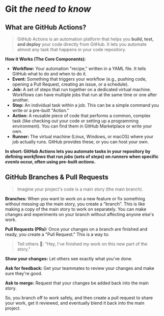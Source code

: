 # Git _the need to know_

## **What are GitHub Actions?**

> GitHub Actions is an automation platform that helps you **build, test, and deploy** your code directly from GitHub. It lets you automate almost any task that happens in your code repository.

**How it Works (The Core Components):**

* **Workflow:** Your automation "recipe," written in a YAML file. It tells GitHub what to do and when to do it.  
* **Event:** Something that triggers your workflow (e.g., pushing code, opening a Pull Request, creating an issue, or a schedule).  
* **Job:** A set of steps that run together on a dedicated virtual machine. Workflows can have multiple jobs that run at the same time or one after another.  
* **Step:** An individual task within a job. This can be a simple command you write or a pre-built "Action."  
* **Action:** A reusable piece of code that performs a common, complex task (like checking out your code or setting up a programming environment). You can find them in GitHub Marketplace or write your own.  
* **Runner:** The virtual machine (Linux, Windows, or macOS) where your job actually runs. GitHub provides these, or you can host your own.

**In short: GitHub Actions lets you automate tasks in your repository by defining *workflows* that run *jobs* (sets of *steps*) on *runners* when specific *events* occur, often using pre-built *actions*.**

## GitHub Branches & Pull Requests

> Imagine your project's code is a main story (the main branch).

**Branches:** When you want to work on a new feature or fix something without messing up the main story, you create a "branch". This is like making a copy of the main story to work on separately. You can make changes and experiments on your branch without affecting anyone else's work.

**Pull Requests (PRs):** Once your changes on a branch are finished and ready, you create a "Pull Request." This is a way to:

> Tell others :clap:: "Hey, I've finished my work on this new part of the story."

**Show your changes:** Let others see exactly what you've done.

**Ask for feedback:** Get your teammates to review your changes and make sure they're good.

**Ask to merge:** Request that your changes be added back into the main story.

So, you branch off to work safely, and then create a pull request to share your work, get it reviewed, and eventually blend it back into the main project.
